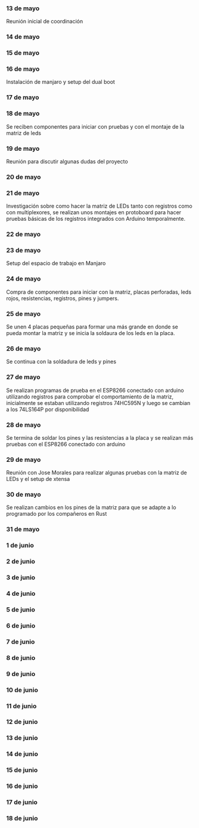 
### 13 de mayo

Reunión inicial de coordinación

### 14 de mayo

### 15 de mayo

### 16 de mayo
Instalación de manjaro y setup del dual boot

### 17 de mayo

### 18 de mayo
Se reciben componentes para iniciar con pruebas y con el montaje de la matriz de leds

### 19 de mayo
Reunión para discutir algunas dudas del proyecto

### 20 de mayo

### 21 de mayo
Investigación sobre como hacer la matriz de LEDs tanto con registros como con multiplexores, se realizan unos montajes en protoboard para hacer pruebas básicas de los registros integrados con Arduino temporalmente.

### 22 de mayo

### 23 de mayo
Setup del espacio de trabajo en Manjaro

### 24 de mayo
Compra de componentes para iniciar con la matriz, placas perforadas, leds rojos, resistencias, registros, pines y jumpers.

### 25 de mayo
Se unen 4 placas pequeñas para formar una más grande en donde se pueda montar la matriz y se inicia la soldaura de los leds en la placa.

### 26 de mayo
Se continua con la soldadura de leds y pines

### 27 de mayo
Se realizan programas de prueba en el ESP8266 conectado con arduino utilizando registros para comprobar el comportamiento de la matriz, inicialmente se estaban utilizando registros 74HC595N y luego se cambian a los 74LS164P por disponibilidad
### 28 de mayo

Se termina de soldar los pines y las resistencias a la placa y se realizan más pruebas con el ESP8266 conectado con arduino
### 29 de mayo
Reunión con Jose Morales para realizar algunas pruebas con la matriz de LEDs y el setup de xtensa

### 30 de mayo
Se realizan cambios en los pines de la matriz para que se adapte a lo programado por los compañeros en Rust

### 31 de mayo

### 1 de junio

### 2 de junio

### 3 de junio

### 4 de junio

### 5 de junio

### 6 de junio

### 7 de junio

### 8 de junio

### 9 de junio

### 10 de junio

### 11 de junio

### 12 de junio

### 13 de junio

### 14 de junio

### 15 de junio

### 16 de junio

### 17 de junio

### 18 de junio
